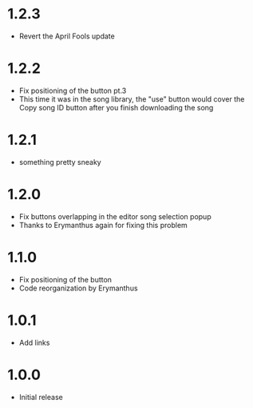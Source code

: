 # 1.2.3
- Revert the April Fools update

# 1.2.2
- Fix positioning of the button pt.3
- This time it was in the song library, the "use" button would cover the Copy song ID button after you finish downloading the song

# 1.2.1
- something pretty sneaky

# 1.2.0
- Fix buttons overlapping in the editor song selection popup
- Thanks to Erymanthus again for fixing this problem

# 1.1.0
- Fix positioning of the button
- Code reorganization by Erymanthus

# 1.0.1
- Add links

# 1.0.0
- Initial release
